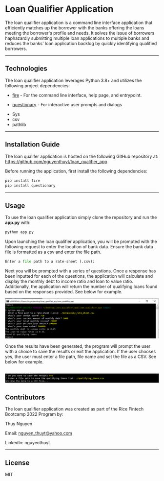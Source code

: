 # Loan Qualifier Application

The loan qualifier application is a command line interface application that efficiently matches up the borrower with the banks offering the loans meeting the borrower's profile and needs. It solves the issue of borrowers haphazardly submitting multiple loan applications to multiple banks and reduces the banks' loan application backlog by quickly identifying qualified borrowers. 


---

## Technologies

The loan qualifier application leverages Python 3.8+ and utilizes the following project dependencies:
* [fire](https://github.com/google/python-fire) - For the command line interface, help page, and entrypoint.

* [questionary](https://github.com/tmbo/questionary) - For interactive user prompts and dialogs
- Sys
- csv
- pathlib

---

## Installation Guide

The loan qualifer application is hosted on the following GitHub repository at: https://github.com/nguyenthuyt/loan_qualifier_app   

Before running the application, first install the following dependencies:

```python
pip install fire
pip install questionary
```



---

## Usage

To use the loan qualifier application simply clone the repository and run the **app.py** with:

```python
python app.py
```

Upon launching the loan qualifier application, you will be prompted with the following request to enter the location of bank data. Ensure the bank data file is formatted as a csv and enter the file path. 

```python
Enter a file path to a rate-sheet (.csv):
```

Next you will be prompted with a series of questions. Once a response has been inputted for each of the questions, the application will calculate and display the monthly debt to income ratio and loan to value ratio. Additionally, the application will return the number of qualifying loans found based on the responses provided. See below for example.

![Gitbash screen with loan qualifier application](images/LQapp.png)

Once the results have been generated, the program will prompt the user with a choice to save the results or exit the application. If the user chooses yes, the user must enter a file path, file name and set the file as a CSV. See below for example.

![Gitbash screen requesting file output path](images/LQ_output_path.png)
---

## Contributors

The loan qualifier application was created as part of the Rice Fintech Bootcamp 2022 Program by:

Thuy Nguyen

Email: nguyen_thuyt@yahoo.com

LinkedIn: nguyenthuyt



---

## License

MIT
